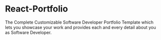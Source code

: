 # React-Portfolio
The Complete Customizable Software Developer Portfolio Template which lets you showcase your work and provides each and every detail about you as Software Developer.
